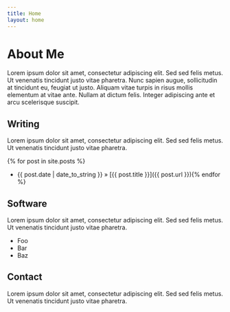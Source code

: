 ```yaml
---
title: Home
layout: home
---
```


About Me
========
Lorem ipsum dolor sit amet, consectetur adipiscing elit. Sed sed felis metus. Ut venenatis tincidunt justo vitae pharetra. Nunc sapien augue, sollicitudin at tincidunt eu, feugiat ut justo. Aliquam vitae turpis in risus mollis elementum at vitae ante. Nullam at dictum felis. Integer adipiscing ante et arcu scelerisque suscipit.

Writing
-------

Lorem ipsum dolor sit amet, consectetur adipiscing elit. Sed sed felis metus. Ut venenatis tincidunt justo vitae pharetra. 

{% for post in site.posts %}
 * {{ post.date | date_to_string }} &raquo; [{{ post.title }}]({{ post.url }}){% endfor %}

Software
--------

Lorem ipsum dolor sit amet, consectetur adipiscing elit. Sed sed felis metus. Ut venenatis tincidunt justo vitae pharetra. 

 * Foo
 * Bar
 * Baz

Contact
-------
Lorem ipsum dolor sit amet, consectetur adipiscing elit. Sed sed felis metus. Ut venenatis tincidunt justo vitae pharetra. 

